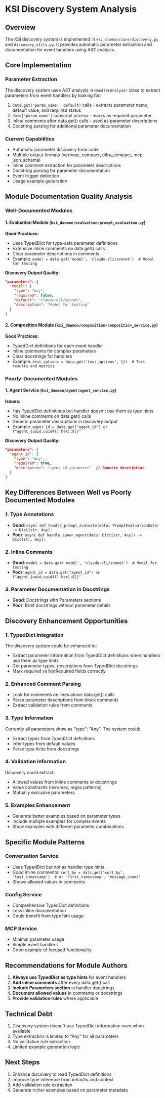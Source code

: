 # KSI Discovery System Analysis

## Overview
The KSI discovery system is implemented in `ksi_daemon/core/discovery.py` and `discovery_utils.py`. It provides automatic parameter extraction and documentation for event handlers using AST analysis.

## Core Implementation

### Parameter Extraction
The discovery system uses AST analysis in `HandlerAnalyzer` class to extract parameters from event handlers by looking for:
1. `data.get('param_name', default)` calls - extracts parameter name, default value, and required status
2. `data['param_name']` subscript access - marks as required parameter
3. Inline comments after data.get() calls - used as parameter descriptions
4. Docstring parsing for additional parameter documentation

### Current Capabilities
- Automatic parameter discovery from code
- Multiple output formats (verbose, compact, ultra_compact, mcp, json_schema)
- Inline comment extraction for parameter descriptions
- Docstring parsing for parameter documentation
- Event trigger detection
- Usage example generation

## Module Documentation Quality Analysis

### Well-Documented Modules

#### 1. Evaluation Module (`ksi_daemon/evaluation/prompt_evaluation.py`)
**Good Practices:**
- Uses TypedDict for type-safe parameter definitions
- Extensive inline comments on data.get() calls
- Clear parameter descriptions in comments
- Example: `model = data.get('model', 'claude-cli/sonnet')  # Model for testing`

**Discovery Output Quality:**
```json
"parameters": {
  "model": {
    "type": "Any",
    "required": false,
    "default": "claude-cli/sonnet",
    "description": "Model for testing"
  }
}
```

#### 2. Composition Module (`ksi_daemon/composition/composition_service.py`)
**Good Practices:**
- TypedDict definitions for each event handler
- Inline comments for complex parameters
- Clear docstrings for handlers
- Example: `test_options = data.get('test_options', {})  # Test results and metrics`

### Poorly-Documented Modules

#### 1. Agent Service (`ksi_daemon/agent/agent_service.py`)
**Issues:**
- Has TypedDict definitions but handler doesn't use them as type hints
- No inline comments on data.get() calls
- Generic parameter descriptions in discovery output
- Example: `agent_id = data.get("agent_id") or f"agent_{uuid.uuid4().hex[:8]}"`

**Discovery Output Quality:**
```json
"parameters": {
  "agent_id": {
    "type": "Any",
    "required": true,
    "description": "agent_id parameter"  // Generic description
  }
}
```

## Key Differences Between Well vs Poorly Documented Modules

### 1. Type Annotations
- **Good**: `async def handle_prompt_evaluate(data: PromptEvaluationData) -> Dict[str, Any]:`
- **Poor**: `async def handle_spawn_agent(data: Dict[str, Any]) -> Dict[str, Any]:`

### 2. Inline Comments
- **Good**: `model = data.get('model', 'claude-cli/sonnet')  # Model for testing`
- **Poor**: `agent_id = data.get("agent_id") or f"agent_{uuid.uuid4().hex[:8]}"`

### 3. Parameter Documentation in Docstrings
- **Good**: Docstrings with Parameters sections
- **Poor**: Brief docstrings without parameter details

## Discovery Enhancement Opportunities

### 1. TypedDict Integration
The discovery system could be enhanced to:
- Extract parameter information from TypedDict definitions when handlers use them as type hints
- Get parameter types, descriptions from TypedDict docstrings
- Mark required vs NotRequired fields correctly

### 2. Enhanced Comment Parsing
- Look for comments on lines above data.get() calls
- Parse parameter descriptions from block comments
- Extract validation rules from comments

### 3. Type Information
Currently all parameters show as "type": "Any". The system could:
- Extract types from TypedDict definitions
- Infer types from default values
- Parse type hints from docstrings

### 4. Validation Information
Discovery could extract:
- Allowed values from inline comments or docstrings
- Value constraints (min/max, regex patterns)
- Mutually exclusive parameters

### 5. Examples Enhancement
- Generate better examples based on parameter types
- Include multiple examples for complex events
- Show examples with different parameter combinations

## Specific Module Patterns

### Conversation Service
- Uses TypedDict but not as handler type hints
- Good inline comments: `sort_by = data.get('sort_by', 'last_timestamp')  # or 'first_timestamp', 'message_count'`
- Shows allowed values in comments

### Config Service
- Comprehensive TypedDict definitions
- Less inline documentation
- Could benefit from type hint usage

### MCP Service
- Minimal parameter usage
- Simple event handlers
- Good example of focused functionality

## Recommendations for Module Authors

1. **Always use TypedDict as type hints** for event handlers
2. **Add inline comments** after every data.get() call
3. **Include Parameters section** in handler docstrings
4. **Document allowed values** in comments or docstrings
5. **Provide validation rules** where applicable

## Technical Debt

1. Discovery system doesn't use TypedDict information even when available
2. Type extraction is limited to "Any" for all parameters
3. No validation rule extraction
4. Limited example generation logic

## Next Steps

1. Enhance discovery to read TypedDict definitions
2. Improve type inference from defaults and context
3. Add validation rule extraction
4. Generate richer examples based on parameter metadata
